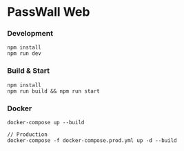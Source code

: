 # PassWall Web

### Development

```
npm install
npm run dev
```

### Build & Start

```
npm install
npm run build && npm run start
```

### Docker

```
docker-compose up --build

// Production
docker-compose -f docker-compose.prod.yml up -d --build
```